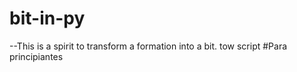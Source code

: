 # bit-in-py
--This is a spirit to transform a formation into a bit.
tow script 
#Para principiantes
